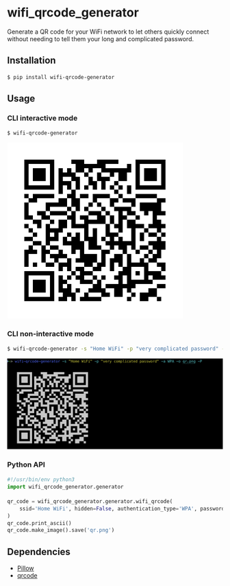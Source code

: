 # wifi_qrcode_generator
Generate a QR code for your WiFi network to let others quickly connect without needing to tell them your long and complicated password.

## Installation
```bash
$ pip install wifi-qrcode-generator
```

## Usage
### CLI interactive mode
```bash
$ wifi-qrcode-generator
```
![CLI interactive mode](images/Home%20WiFi.png)

### CLI non-interactive mode
```bash
$ wifi-qrcode-generator -s "Home WiFi" -p "very complicated password" -a WPA -o qr.png -P
```
![CLI non-interactive mode](images/CLI.png)

### Python API
```python
#!/usr/bin/env python3
import wifi_qrcode_generator.generator

qr_code = wifi_qrcode_generator.generator.wifi_qrcode(
    ssid='Home WiFi', hidden=False, authentication_type='WPA', password='very complicated password'
)
qr_code.print_ascii()
qr_code.make_image().save('qr.png')
```

## Dependencies
- [Pillow](https://pypi.org/project/Pillow/)
- [qrcode](https://pypi.org/project/qrcode/)

